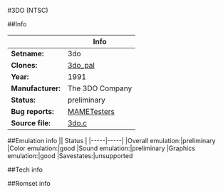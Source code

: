 #3DO (NTSC)

##Info

||Info|
|-----|-----|
|**Setname:**|3do
|**Clones:**|[3do_pal](3do_pal.md)
|**Year:**|1991
|**Manufacturer:**|The 3DO Company
|**Status:**|preliminary
|**Bug reports:**|[MAMETesters](http://mametesters.org/view_all_set.php?type=1&temporary=y&search=3do.c)
|**Source file:**|[3do.c](https://github.com/mamedev/mame/blob/master/src/mess/drivers/3do.c)

##Emulation info
|| Status |
|-----|-----|
|Overall emulation:|preliminary
|Color emulation:|good
|Sound emulation:|preliminary
|Graphics emulation:|good
|Savestates:|unsupported

##Tech info

##Romset info

<!--- START OF EDITED COMMENT DO NOT TOUCH TEXT ABOVE-->
